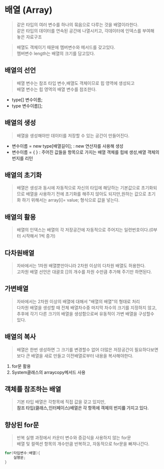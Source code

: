 # 배열 (Array)
>같은 타입의 여러 변수를 하나의 묶음으로 다루는 것을 배열이라한다.<br>같은 타입의 데이터를 연속된 공간에 나열시키고, 각데이터에 인덱스를 부여해 놓은 자료구조

>배열도 객체이기 때문에 멤버변수와 메서드를 갖고있다.<br>멤버변수 length는 배열의 크기를 담고있다.
## 배열의 선언
>배열 변수는 참조 타입 변수,배열도 객체이므로 힙 영역에 생성되고<br>배열 변수는 힙 영역의 배열 변수를 참조한다.
- type[] 변수이름;
- type 변수이름[];

## 배열의 생성
>배열을 생성해야만 데이터를 저장할 수 있는 공간이 만들어진다.
- 변수이름 = new type[배열길이]; : new 연산자를 사용해 생성
- 변수이름 = { } : 주어진 값들을 항목으로 가지는 배열 객체를 힙에 생성,배열 객체의 번지를 리턴

## 배열의 초기화
>배열은 생성과 동시에 자동적으로 자신의 타입에 해당하는 기본값으로 초기화되므로 배열을 사용하기 전에 초기화를 해주지 않아도 되지만,원하는 값으로 초기화 하기 위해서는 array[i]= value; 형식으로 값을 넣는다.

## 배열의 활용
>배열의 인덱스는 배열의 각 저장공간에 자동적으로 주어지는 일련번호이다.(0부터 시작해서 1씩 증가)

## 다차원배열
>자바에서는 1차원 배열뿐만아니라 2차원 이상의 다차원 배열도 허용한다.<br>고차원 배열 선언은 대괄호 []의 개수를 차원 수만큼 추가해 주기만 하면된다.

## 가변배열
>자바에서는 2차원 이상의 배열에 대해서 "배열의 배열"의 형태로 처리<br>다차원 배열을 생성할 때 전체 배열차수중 마지막 차수의 크기를 지정하지 않고, 추후에 각기 다른 크기의 배열을 생성함으로써 유동적이 가변 배열을 구성할수 있다.

## 배열의 복사
>배열은 한번 생성하면 그 크기를 변경할수 없어 더많은 저장공간이 필요하다보면 보다 큰 배열을 새로 만들고 이전배열로부터 내용을 복사해야한다.
1. for문 활용
2. System클래스의 arraycopy메서드 사용

## 객체를 참조하는 배열
>기본 타입 배열은 각항목에 직접 값을 갖고 있지만,<br> **참조 타입(클래스,인터페이스)배열은 각 항목에 객체의 번지를 가지고 있다.**

## 향상된 for문
>반복 실행 과정에서 카운터 변수와 증감식을 사용하지 않는 for문<br>배열 및 컬렉션 항목의 개수만큼 반복하고, 자동적으로 for문을 빠져나간다.
```java
for(타입변수:배열){
    실행문;
}
```
